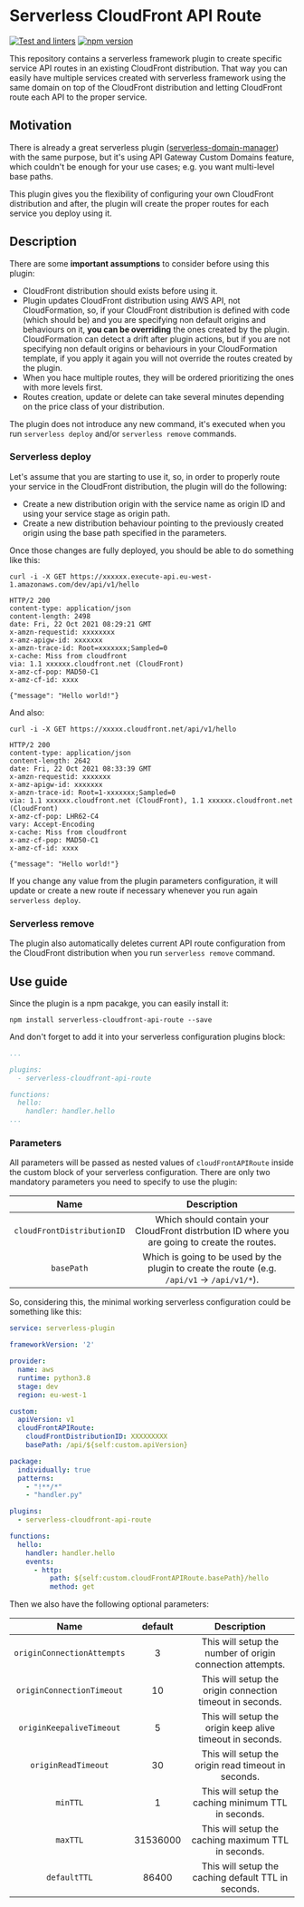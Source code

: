 # Serverless CloudFront API Route

[![Test and linters](https://github.com/neovasili/serverless-cloudfront-api-route/actions/workflows/test-lint.yml/badge.svg)](https://github.com/neovasili/serverless-cloudfront-api-route/actions/workflows/test-lint.yml) [![npm version](https://badge.fury.io/js/serverless-cloudfront-api-route.svg)](https://badge.fury.io/js/serverless-cloudfront-api-route)

This repository contains a serverless framework plugin to create specific service API routes in an existing CloudFront distribution. That way you can easily have multiple services created with serverless framework using the same domain on top of the CloudFront distribution and letting CloudFront route each API to the proper service.

## Motivation

There is already a great serverless plugin ([serverless-domain-manager](https://github.com/amplify-education/serverless-domain-manager)) with the same purpose, but it's using API Gateway Custom Domains feature, which couldn't be enough for your use cases; e.g. you want multi-level base paths.

This plugin gives you the flexibility of configuring your own CloudFront distribution and after, the plugin will create the proper routes for each service you deploy using it.

## Description

There are some **important assumptions** to consider before using this plugin:

- CloudFront distribution should exists before using it.
- Plugin updates CloudFront distribution using AWS API, not CloudFormation, so, if your CloudFront distribution is defined with code (which should be) and you are specifying non default origins and behaviours on it, **you can be overriding** the ones created by the plugin. CloudFormation can detect a drift after plugin actions, but if you are not specifying non default origins or behaviours in your CloudFormation template, if you apply it again you will not override the routes created by the plugin.
- When you hace multiple routes, they will be ordered prioritizing the ones with more levels first.
- Routes creation, update or delete can take several minutes depending on the price class of your distribution.

The plugin does not introduce any new command, it's executed when you run `serverless deploy` and/or `serverless remove` commands.

### Serverless deploy

Let's assume that you are starting to use it, so, in order to properly route your service in the CloudFront distribution, the plugin will do the following:

- Create a new distribution origin with the service name as origin ID and using your service stage as origin path.
- Create a new distribution behaviour pointing to the previously created origin using the base path specified in the parameters.

Once those changes are fully deployed, you should be able to do something like this:

```shell
curl -i -X GET https://xxxxxx.execute-api.eu-west-1.amazonaws.com/dev/api/v1/hello

HTTP/2 200
content-type: application/json
content-length: 2498
date: Fri, 22 Oct 2021 08:29:21 GMT
x-amzn-requestid: xxxxxxxx
x-amz-apigw-id: xxxxxxx
x-amzn-trace-id: Root=xxxxxxx;Sampled=0
x-cache: Miss from cloudfront
via: 1.1 xxxxxx.cloudfront.net (CloudFront)
x-amz-cf-pop: MAD50-C1
x-amz-cf-id: xxxx

{"message": "Hello world!"}
```

And also:

```shell
curl -i -X GET https://xxxxx.cloudfront.net/api/v1/hello

HTTP/2 200
content-type: application/json
content-length: 2642
date: Fri, 22 Oct 2021 08:33:39 GMT
x-amzn-requestid: xxxxxxx
x-amz-apigw-id: xxxxxxx
x-amzn-trace-id: Root=1-xxxxxxx;Sampled=0
via: 1.1 xxxxxx.cloudfront.net (CloudFront), 1.1 xxxxxx.cloudfront.net (CloudFront)
x-amz-cf-pop: LHR62-C4
vary: Accept-Encoding
x-cache: Miss from cloudfront
x-amz-cf-pop: MAD50-C1
x-amz-cf-id: xxxx

{"message": "Hello world!"}
```

If you change any value from the plugin parameters configuration, it will update or create a new route if necessary whenever you run again `serverless deploy`.

### Serverless remove

The plugin also automatically deletes current API route configuration from the CloudFront distribution when you run `serverless remove` command.

## Use guide

Since the plugin is a npm pacakge, you can easily install it:

```shell
npm install serverless-cloudfront-api-route --save
```

And don't forget to add it into your serverless configuration plugins block:

```yaml
...

plugins:
  - serverless-cloudfront-api-route

functions:
  hello:
    handler: handler.hello
...
```

### Parameters

All parameters will be passed as nested values of `cloudFrontAPIRoute` inside the custom block of your serverless configuration. There are only two mandatory parameters you need to specify to use the plugin:

|Name|Description|
|:--:|:--:|
|`cloudFrontDistributionID`|Which should contain your CloudFront distrbution ID where you are going to create the routes.|
|`basePath`|Which is going to be used by the plugin to create the route (e.g. `/api/v1` -> `/api/v1/*`).|

So, considering this, the minimal working serverless configuration could be something like this:

```yaml
service: serverless-plugin

frameworkVersion: '2'

provider:
  name: aws
  runtime: python3.8
  stage: dev
  region: eu-west-1

custom:
  apiVersion: v1
  cloudFrontAPIRoute:
    cloudFrontDistributionID: XXXXXXXXX
    basePath: /api/${self:custom.apiVersion}

package:
  individually: true
  patterns:
    - "!**/*"
    - "handler.py"

plugins:
  - serverless-cloudfront-api-route

functions:
  hello:
    handler: handler.hello
    events:
      - http:
          path: ${self:custom.cloudFrontAPIRoute.basePath}/hello
          method: get
```

Then we also have the following optional parameters:

|Name|default|Description|
|:--:|:--:|:--:|
|`originConnectionAttempts`|3|This will setup the number of origin connection attempts.|
|`originConnectionTimeout`|10|This will setup the origin connection timeout in seconds.|
|`originKeepaliveTimeout`|5|This will setup the origin keep alive timeout in seconds.|
|`originReadTimeout`|30|This will setup the origin read timeout in seconds.|
|`minTTL`|1|This will setup the caching minimum TTL in seconds.|
|`maxTTL`|31536000|This will setup the caching maximum TTL in seconds.|
|`defaultTTL`|86400|This will setup the caching default TTL in seconds.|
